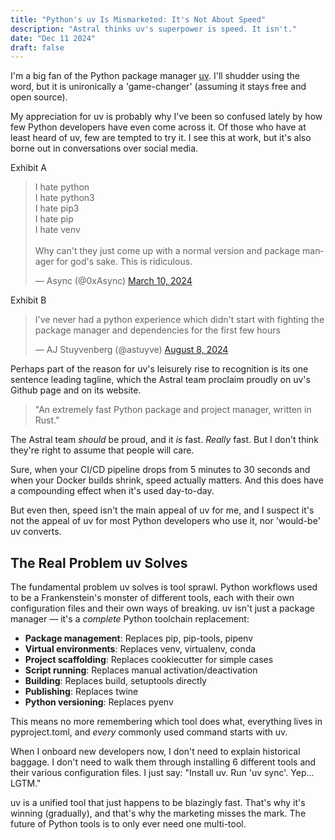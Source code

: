 ```yaml
---
title: "Python's uv Is Mismarketed: It's Not About Speed"
description: "Astral thinks uv's superpower is speed. It isn't."
date: "Dec 11 2024"
draft: false
---
```


I'm a big fan of the Python package manager [uv](https://github.com/astral-sh/uv). I'll shudder using the word, but it is unironically a 'game-changer' (assuming it stays free and open source).

My appreciation for uv is probably why I've been so confused lately by how few Python developers have even come across it. Of those who have at least heard of uv, few are tempted to try it. I see this at work, but it's also borne out in conversations over social media.

Exhibit A

<blockquote class="twitter-tweet"><p lang="en" dir="ltr">I hate python<br>I hate python3<br>I hate pip3<br>I hate pip<br>I hate venv<br><br>Why can&#39;t they just come up with a normal version and package manager for god&#39;s sake. This is ridiculous.</p>&mdash; Async (@0xAsync) <a href="https://twitter.com/0xAsync/status/1766962418171670661?ref_src=twsrc%5Etfw">March 10, 2024</a></blockquote> <script async src="https://platform.twitter.com/widgets.js" charset="utf-8"></script>

Exhibit B

<blockquote class="twitter-tweet"><p lang="en" dir="ltr">I&#39;ve never had a python experience which didn&#39;t start with fighting the package manager and dependencies for the first few hours</p>&mdash; AJ Stuyvenberg (@astuyve) <a href="https://twitter.com/astuyve/status/1821575077655146751?ref_src=twsrc%5Etfw">August 8, 2024</a></blockquote> <script async src="https://platform.twitter.com/widgets.js" charset="utf-8"></script>

Perhaps part of the reason for uv's leisurely rise to recognition is its one sentence leading tagline, which the Astral team proclaim proudly on uv's Github page and on its website.

> "An extremely fast Python package and project manager, written in Rust."

The Astral team _should_ be proud, and it _is_ fast. _Really_ fast. But I don't think they're right to assume that people will care.

Sure, when your CI/CD pipeline drops from 5 minutes to 30 seconds and when your Docker builds shrink, speed actually matters. And this does have a compounding effect when it's used day-to-day.

But even then, speed isn't the main appeal of uv for me, and I suspect it's not the appeal of uv for most Python developers who use it, nor 'would-be' uv converts.

## The Real Problem uv Solves

The fundamental problem uv solves is tool sprawl. Python workflows used to be a Frankenstein's monster of different tools, each with their own configuration files and their own ways of breaking. uv isn't just a package manager — it's a _complete_ Python toolchain replacement:

- **Package management**: Replaces pip, pip-tools, pipenv
- **Virtual environments**: Replaces venv, virtualenv, conda
- **Project scaffolding**: Replaces cookiecutter for simple cases
- **Script running**: Replaces manual activation/deactivation
- **Building**: Replaces build, setuptools directly
- **Publishing**: Replaces twine
- **Python versioning**: Replaces pyenv

This means no more remembering which tool does what, everything lives in pyproject.toml, and _every_ commonly used command starts with uv.

When I onboard new developers now, I don't need to explain historical baggage. I don't need to walk them through installing 6 different tools and their various configuration files. I just say: "Install uv. Run 'uv sync'. Yep... LGTM."

uv is a unified tool that just happens to be blazingly fast. That's why it's winning (gradually), and that's why the marketing misses the mark. The future of Python tools is to only ever need one multi-tool.
